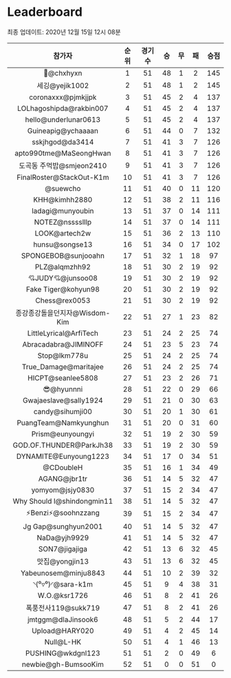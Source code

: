 # Leaderboard
최종 업데이트: 2020년 12월 15일 12시 08분




| 참가자 | 순위 | 경기수 | 승 | 무 | 패 | 승점 |
|:---:|:---:|:---:|:---:|:---:|:---:|:---:|
| 👑@chxhyxn | 1 | 51 | 48 | 1 | 2 | 145 |
| 세깅@yejik1002 | 2 | 51 | 48 | 1 | 2 | 145 |
| coronaxxx@pjmkjjpk | 3 | 51 | 45 | 2 | 4 | 137 |
| LOLhagoshipda@rakbin007 | 4 | 51 | 45 | 2 | 4 | 137 |
| hello@underlunar0613 | 5 | 51 | 45 | 2 | 4 | 137 |
| Guineapig@ychaaaan | 6 | 51 | 44 | 0 | 7 | 132 |
| sskjhgod@da3414 | 7 | 51 | 41 | 3 | 7 | 126 |
| apto990tme@MaSeongHwan | 8 | 51 | 41 | 3 | 7 | 126 |
| 도곡동 주먹밥@smjeon2410 | 9 | 51 | 41 | 3 | 7 | 126 |
| FinalRoster@StackOut-K1m | 10 | 51 | 41 | 3 | 7 | 126 |
| @suewcho | 11 | 51 | 40 | 0 | 11 | 120 |
| KHH@kimhh2880 | 12 | 51 | 38 | 2 | 11 | 116 |
| ladagi@munyoubin | 13 | 51 | 37 | 0 | 14 | 111 |
| NOTEZ@nsssslllp | 14 | 51 | 37 | 0 | 14 | 111 |
| LOOK@artech2w | 15 | 51 | 36 | 2 | 13 | 110 |
| hunsu@songse13 | 16 | 51 | 34 | 0 | 17 | 102 |
| SPONGEBOB@sunjooahn | 17 | 51 | 32 | 1 | 18 | 97 |
| PLZ@alqmzhh92 | 18 | 51 | 30 | 2 | 19 | 92 |
| 💘JUDY💘@junsoo08 | 19 | 51 | 30 | 2 | 19 | 92 |
| Fake Tiger@kohyun98 | 20 | 51 | 30 | 2 | 19 | 92 |
| Chess@rex0053 | 21 | 51 | 30 | 2 | 19 | 92 |
| 종강종강돌을던지자@Wisdom-Kim | 22 | 51 | 27 | 1 | 23 | 82 |
| LittleLyrical@ArfiTech | 23 | 51 | 24 | 2 | 25 | 74 |
| Abracadabra@JIMINOFF | 24 | 51 | 23 | 5 | 23 | 74 |
| Stop@lkm778u | 25 | 51 | 24 | 2 | 25 | 74 |
| True_Damage@maritajee | 26 | 51 | 24 | 2 | 25 | 74 |
| HICPT@seanlee5808 | 27 | 51 | 23 | 2 | 26 | 71 |
| 😎@hyunnni | 28 | 51 | 22 | 0 | 29 | 66 |
| Gwajaeslave@sally1924 | 29 | 51 | 21 | 0 | 30 | 63 |
| candy@sihumji00 | 30 | 51 | 20 | 1 | 30 | 61 |
| PuangTeam@Namkyunghun | 31 | 51 | 20 | 0 | 31 | 60 |
| Prism@eunyoungyi | 32 | 51 | 19 | 2 | 30 | 59 |
| GOD.OF.THUNDER@ParkJh38 | 33 | 51 | 19 | 2 | 30 | 59 |
| DYNAMITE@Eunyoung1223 | 34 | 51 | 17 | 0 | 34 | 51 |
| @CDoubleH | 35 | 51 | 16 | 1 | 34 | 49 |
| AGANG@jbr1tr | 36 | 51 | 14 | 5 | 32 | 47 |
| yomyom@jsjy0830 | 37 | 51 | 15 | 2 | 34 | 47 |
| Why Should I@shindongmin11 | 38 | 51 | 14 | 5 | 32 | 47 |
| ⚡Benzi⚡@soohnzzang | 39 | 51 | 15 | 2 | 34 | 47 |
| Jg Gap@sunghyun2001 | 40 | 51 | 14 | 5 | 32 | 47 |
| NaDa@yjh9929 | 41 | 51 | 14 | 5 | 32 | 47 |
| SON7@jigajiga | 42 | 51 | 13 | 6 | 32 | 45 |
| 맛집@yongjin13 | 43 | 51 | 13 | 6 | 32 | 45 |
| Yabeunosem@minju8843 | 44 | 51 | 10 | 2 | 39 | 32 |
| ◝(⁰▿⁰)◜@sara-k1m | 45 | 51 | 9 | 4 | 38 | 31 |
| W.O.@ksr1726 | 46 | 51 | 8 | 2 | 41 | 26 |
| 폭풍전사119@sukk719 | 47 | 51 | 8 | 2 | 41 | 26 |
| jmtggm@dlaJinsook6 | 48 | 51 | 5 | 2 | 44 | 17 |
| Upload@HARY020 | 49 | 51 | 4 | 2 | 45 | 14 |
| Null@L-HK | 50 | 51 | 4 | 1 | 46 | 13 |
| PUSHING@wkdgnl123 | 51 | 51 | 2 | 0 | 49 | 6 |
| newbie@gh-BumsooKim | 52 | 51 | 0 | 0 | 51 | 0 |